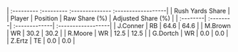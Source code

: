 | :--------- :--------- :-------------- :------------------|
|                     Rush Yards Share                     |
| Player   | Position | Raw Share (%) | Adjusted Share (%) |
| :--------| :--------| :-------------| :------------------|
| J.Conner | RB       | 64.6          | 64.6               |
| M.Brown  | WR       | 30.2          | 30.2               |
| R.Moore  | WR       | 12.5          | 12.5               |
| G.Dortch | WR       | 0.0           | 0.0                |
| Z.Ertz   | TE       | 0.0           | 0.0                |